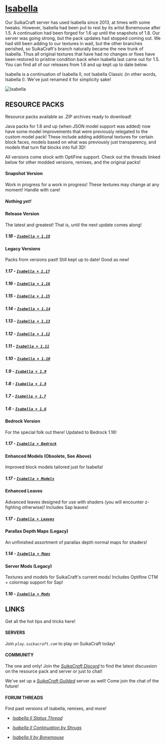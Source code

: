 # [Isabella](http://suikacraft.com)

Our SuikaCraft server has used Isabella since 2013, at times with some tweaks. However, Isabella had been put to rest by its artist Bonemouse after 1.5. A continuation had been forged for 1.6 up until the snapshots of 1.8. Our server was going strong, but the pack updates had stopped coming out. We had still been adding to our textures in wait, but the other branches perished, so SuikaCraft's branch naturally became the new trunk of Isabella. Thus all original textures that have had no changes or fixes have been restored to pristine condition back when Isabella last came out for 1.5. You can find all of our releases from 1.6 and up kept up to date below.

Isabella is a continuation of Isabella II, not Isabella Classic (in other words, Isabella I). We've just renamed it for simplicity sake!

![Isabella](https://raw.githubusercontent.com/yurisuika/Isabella/master/Isabella%20×%201.13/pack.png)

## RESOURCE PACKS

Resource packs available as .ZIP archives ready to download!

Java packs for 1.8 and up (when JSON model support was added) now have some model improvements that were previously relegated to the custom model pack! These include adding additional textures for certain block faces, models based on what was previously just transparency, and models that turn flat blocks into full 3D!

All versions come stock with OptiFine support. Check out the threads linked below for other modded versions, remixes, and the original packs!

#### Snapshot Version

Work in progress for a work in progress! These textures may change at any moment! Handle with care!

##### Nothing yet!

#### Release Version

The latest and greatest! That is, until the next update comes along!

##### 1.18 - [*`Isabella × 1.18`*](https://github.com/yurisuika/Isabella/raw/master/Archives/Isabella%20×%201.18.zip)

#### Legacy Versions

Packs from versions past! Still kept up to date! Good as new!

##### 1.17 - [*`Isabella × 1.17`*](https://github.com/yurisuika/Isabella/raw/master/Archives/Isabella%20×%201.17.zip)

##### 1.16 - [*`Isabella × 1.16`*](https://github.com/yurisuika/Isabella/raw/master/Archives/Isabella%20×%201.16.zip)

##### 1.15 - [*`Isabella × 1.15`*](https://github.com/yurisuika/Isabella/raw/master/Archives/Isabella%20×%201.15.zip)

##### 1.14 - [*`Isabella × 1.14`*](https://github.com/yurisuika/Isabella/raw/master/Archives/Isabella%20×%201.14.zip)

##### 1.13 - [*`Isabella × 1.13`*](https://github.com/yurisuika/Isabella/raw/master/Archives/Isabella%20×%201.13.zip)

##### 1.12 - [*`Isabella × 1.12`*](https://github.com/yurisuika/Isabella/raw/master/Archives/Isabella%20×%201.12.zip)

##### 1.11 - [*`Isabella × 1.11`*](https://github.com/yurisuika/Isabella/raw/master/Archives/Isabella%20×%201.11.zip)

##### 1.10 - [*`Isabella × 1.10`*](https://github.com/yurisuika/Isabella/raw/master/Archives/Isabella%20×%201.10.zip)

##### 1.9 - [*`Isabella × 1.9`*](https://github.com/yurisuika/Isabella/raw/master/Archives/Isabella%20×%201.9.zip)

##### 1.8 - [*`Isabella × 1.8`*](https://github.com/yurisuika/Isabella/raw/master/Archives/Isabella%20×%201.8.zip)

##### 1.7 - [*`Isabella × 1.7`*](https://github.com/yurisuika/Isabella/raw/master/Archives/Isabella%20×%201.7.zip)

##### 1.6 - [*`Isabella × 1.6`*](https://github.com/yurisuika/Isabella/raw/master/Archives/Isabella%20×%201.6.zip)

#### Bedrock Version

For the special folk out there! Updated to Bedrock 1.16!

##### 1.17 - [*`Isabella × Bedrock`*](https://github.com/yurisuika/Isabella/raw/master/Archives/Isabella%20×%20Bedrock.mcpack)

#### Enhanced Models (Obsolete, See Above)

Improved block models tailored just for Isabella!

##### 1.17 - [*`Isabella × Models`*](https://github.com/yurisuika/Isabella/raw/master/Archives/Isabella%20×%20Models.zip)

#### Enhanced Leaves

Advanced leaves designed for use with shaders (you will encounter z-fighting otherwise)! Includes Sap leaves!

##### 1.17 - [*`Isabella × Leaves`*](https://github.com/yurisuika/Isabella/raw/master/Archives/Isabella%20×%20Leaves.zip)

#### Parallax Depth Maps (Legacy)

An unfinished assortment of parallax depth normal maps for shaders!

##### 1.14 - [*`Isabella × Maps`*](https://github.com/yurisuika/Isabella/raw/master/Archives/Isabella%20×%20Maps.zip)

#### Server Mods (Legacy)

Textures and models for SuikaCraft's current mods! Includes Optifine CTM + colormap support for Sap!

##### 1.16 - [*`Isabella × Mods`*](https://github.com/yurisuika/Isabella/raw/master/Archives/Isabella%20×%20Mods.zip)

## LINKS

Get all the hot tips and tricks here!

#### SERVERS

Join *`play.suikacraft.com`* to play on SuikaCraft today!

#### COMMUNITY

The one and only! Join the *[SuikaCraft Discord](https://discord.gg/0zdNEkQle7Qg9C1H)* to find the latest discussion on the resource pack and server or just to chat!

We've set up a *[SuikaCraft Guilded](https://www.guilded.gg/i/Z2yNYwAk)* server as well! Come join the chat of the future!

#### FORUM THREADS

Find past versions of Isabella, remixes, and more!

* *[Isabella II Status Thread](http://www.minecraftforum.net/forums/mapping-and-modding-java-edition/resource-packs/resource-pack-discussion/2745599)*

* *[Isabella II Continuation by Shrugs](https://www.minecraftforum.net/forums/mapping-and-modding-java-edition/resource-packs/1244972-16x-1-6-1-7-1-8beta-isabella-ii-unofficial-thread)*

* *[Isabella II by Bonemouse](http://www.minecraftforum.net/forums/mapping-and-modding-java-edition/resource-packs/1226573)*
